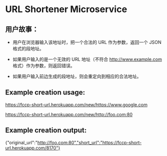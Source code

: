 # URL Shortener Microservice

## 用户故事： 

- 用户在浏览器输入该地址时，把一个合法的 URL 作为参数，返回一个 JSON 格式的段地址。

- 如果用户输入的是一个无效的 URL 地址（不符合 http://www.example.com 格式）作为参数，则返回错误。

- 如果用户输入前边生成的段地址，则会重定向到相应的合法地址。

## Example creation usage:

https://fccp-short-url.herokuapp.com/new/https://www.google.com

https://fccp-short-url.herokuapp.com/new/http://foo.com:80

## Example creation output:

{"original_url":"http://foo.com:80","short_url":"https://fccp-short-url.herokuapp.com/8170"}